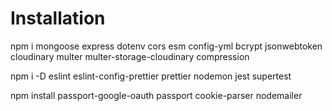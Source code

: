 # Installation

npm i mongoose express dotenv cors esm config-yml bcrypt jsonwebtoken cloudinary multer multer-storage-cloudinary compression

npm i -D eslint eslint-config-prettier prettier nodemon jest supertest

npm install passport-google-oauth passport cookie-parser nodemailer
